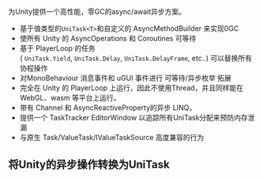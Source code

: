 为Unity提供一个高性能，零GC的async/await异步方案。
- 基于值类型的`UniTask<T>`和自定义的 AsyncMethodBuilder 来实现0GC
- 使所有 Unity 的 AsyncOperations 和 Coroutines 可等待
- 基于 PlayerLoop 的任务( `UniTask.Yield`, `UniTask.Delay`, `UniTask.DelayFrame`, etc..) 可以替换所有协程操作
- 对MonoBehaviour 消息事件和 uGUI 事件进行 可等待/异步枚举 拓展
- 完全在 Unity 的 PlayerLoop 上运行，因此不使用Thread，并且同样能在 WebGL、wasm 等平台上运行。
- 带有 Channel 和 AsyncReactiveProperty的异步 LINQ，
- 提供一个 TaskTracker EditorWindow 以追踪所有UniTask分配来预防内存泄漏
- 与原生 Task/ValueTask/IValueTaskSource 高度兼容的行为

## 将Unity的异步操作转换为UniTask
